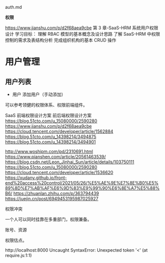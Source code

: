 auth.md

**权限**

https://www.jianshu.com/p/d2f68aea9cbe
第 3 章-SaaS-HRM 系统用户权限设计
学习目标：
理解 RBAC 模型的基本概念及设计思路
了解 SaaS-HRM 中权限控制的需求及表结构分析
完成组织机构的基本 CRUD 操作

# 用户管理

## 用户列表

- 用户 添加用户（手动添加）

可以参考领健的权限体系、权限前端组件。

SaaS 前端权限设计方案 前后端权限设计方案
https://blog.51cto.com/u_15080000/2590280
https://www.jianshu.com/p/d2f68aea9cbe
https://cloud.tencent.com/developer/article/1562884
https://blog.51cto.com/u_14398214/3494875
https://blog.51cto.com/u_14398214/3494901

http://www.woshipm.com/pd/2310691.html
https://www.pianshen.com/article/20561463539/
https://blog.csdn.net/Leon_Jinhai_Sun/article/details/103750111
https://blog.51cto.com/u_15080000/2590280
https://cloud.tencent.com/developer/article/1536620
https://xudany.github.io/front-end%20access%20control/2021/05/26/%E5%AE%9E%E7%8E%B0%E5%89%8D%E7%AB%AF%E6%9D%83%E9%99%90%E6%8E%A7%E5%88%B6/
https://zhuanlan.zhihu.com/p/363794439
https://juejin.cn/post/6949453195987025927

权限冲突

一个人可以同时挂靠在多重部门，权限兼备。

账号、资源

权限估点。

http://localhost:8000 Uncaught SyntaxError: Unexpected token '<' (at require.js:1:1)
